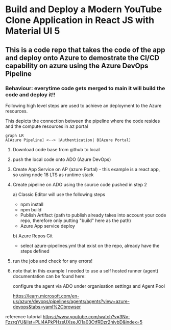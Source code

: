 # Build and Deploy a Modern YouTube Clone Application in React JS with Material UI 5

## This is a code repo that takes the code of the app and deploy onto Azure to demostrate the CI/CD capability on azure using the Azure DevOps Pipeline

### Behaviour: everytime code gets merged to main it will build the code and deploy it!!

Following high level steps are used to achieve an deployment to the Azure resources.

This depicts the connection between the pipeline where the code resides and the compute resources in az portal

``` mermaid
graph LR
A[Azure Pipeline] <--> |Authentication| B[Azure Portal]

```

1) Download code base from github to local
2) push the local code onto ADO (Azure DevOps)
3) Create App Service on AP (azure Portal) - this example is a react app, so using node 18 LTS as runtime stack
4) Create pipeline on ADO using the source code pushed in step 2

   a) Classic Editor will use the following steps
   - npm install
   - npm build
   - Publish Artifact (path to publish already takes into account your code repo, therefore only putting "build" here as the path)
   - Azure App service deploy
   
   b) Azure Repos Git
    - select azure-pipelines.yml that exist on the repo, already have the steps defined

5) run the jobs and check for any errors!
6) note that in this example I needed to use a self hosted runner (agent) documentation can be found here:

   configure the agent via ADO under organisation settings and Agent Pool

   https://learn.microsoft.com/en-us/azure/devops/pipelines/agents/agents?view=azure-devops&tabs=yaml%2Cbrowser







reference tutorial
https://www.youtube.com/watch?v=3Nv-FzzrqYU&list=PLl4APkPHzsUXseJO1a03CtfRDzr2hivbD&index=5

